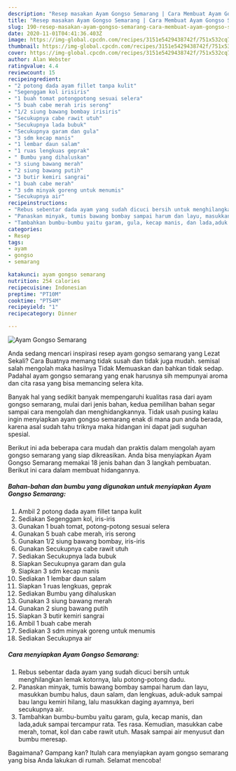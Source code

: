 ```yaml
---
description: "Resep masakan Ayam Gongso Semarang | Cara Membuat Ayam Gongso Semarang Yang Sedap"
title: "Resep masakan Ayam Gongso Semarang | Cara Membuat Ayam Gongso Semarang Yang Sedap"
slug: 190-resep-masakan-ayam-gongso-semarang-cara-membuat-ayam-gongso-semarang-yang-sedap
date: 2020-11-01T04:41:36.403Z
image: https://img-global.cpcdn.com/recipes/3151e5429438742f/751x532cq70/ayam-gongso-semarang-foto-resep-utama.jpg
thumbnail: https://img-global.cpcdn.com/recipes/3151e5429438742f/751x532cq70/ayam-gongso-semarang-foto-resep-utama.jpg
cover: https://img-global.cpcdn.com/recipes/3151e5429438742f/751x532cq70/ayam-gongso-semarang-foto-resep-utama.jpg
author: Alan Webster
ratingvalue: 4.4
reviewcount: 15
recipeingredient:
- "2 potong dada ayam fillet tanpa kulit"
- "Segenggam kol irisiris"
- "1 buah tomat potongpotong sesuai selera"
- "5 buah cabe merah iris serong"
- "1/2 siung bawang bombay irisiris"
- "Secukupnya cabe rawit utuh"
- "Secukupnya lada bubuk"
- "Secukupnya garam dan gula"
- "3 sdm kecap manis"
- "1 lembar daun salam"
- "1 ruas lengkuas geprak"
- " Bumbu yang dihaluskan"
- "3 siung bawang merah"
- "2 siung bawang putih"
- "3 butir kemiri sangrai"
- "1 buah cabe merah"
- "3 sdm minyak goreng untuk menumis"
- "Secukupnya air"
recipeinstructions:
- "Rebus sebentar dada ayam yang sudah dicuci bersih untuk menghilangkan lemak kotornya, lalu potong-potong dadu."
- "Panaskan minyak, tumis bawang bombay sampai harum dan layu, masukkan bumbu halus, daun salam, dan lengkuas, aduk-aduk sampai bau langu kemiri hilang, lalu masukkan daging ayamnya, beri secukupnya air."
- "Tambahkan bumbu-bumbu yaitu garam, gula, kecap manis, dan lada,aduk sampai tercampur rata. Tes rasa. Kemudian, masukkan cabe merah, tomat, kol dan cabe rawit utuh. Masak sampai air menyusut dan bumbu meresap."
categories:
- Resep
tags:
- ayam
- gongso
- semarang

katakunci: ayam gongso semarang 
nutrition: 254 calories
recipecuisine: Indonesian
preptime: "PT10M"
cooktime: "PT54M"
recipeyield: "1"
recipecategory: Dinner

---
```



![Ayam Gongso Semarang](https://img-global.cpcdn.com/recipes/3151e5429438742f/751x532cq70/ayam-gongso-semarang-foto-resep-utama.jpg)

Anda sedang mencari inspirasi resep ayam gongso semarang yang Lezat Sekali? Cara Buatnya memang tidak susah dan tidak juga mudah. semisal salah mengolah maka hasilnya Tidak Memuaskan dan bahkan tidak sedap. Padahal ayam gongso semarang yang enak harusnya sih mempunyai aroma dan cita rasa yang bisa memancing selera kita.



Banyak hal yang sedikit banyak mempengaruhi kualitas rasa dari ayam gongso semarang, mulai dari jenis bahan, kedua pemilihan bahan segar sampai cara mengolah dan menghidangkannya. Tidak usah pusing kalau ingin menyiapkan ayam gongso semarang enak di mana pun anda berada, karena asal sudah tahu triknya maka hidangan ini dapat jadi suguhan spesial.


Berikut ini ada beberapa cara mudah dan praktis dalam mengolah ayam gongso semarang yang siap dikreasikan. Anda bisa menyiapkan Ayam Gongso Semarang memakai 18 jenis bahan dan 3 langkah pembuatan. Berikut ini cara dalam membuat hidangannya.

<!--inarticleads1-->

##### Bahan-bahan dan bumbu yang digunakan untuk menyiapkan Ayam Gongso Semarang:

1. Ambil 2 potong dada ayam fillet tanpa kulit
1. Sediakan Segenggam kol, iris-iris
1. Gunakan 1 buah tomat, potong-potong sesuai selera
1. Gunakan 5 buah cabe merah, iris serong
1. Gunakan 1/2 siung bawang bombay, iris-iris
1. Gunakan Secukupnya cabe rawit utuh
1. Sediakan Secukupnya lada bubuk
1. Siapkan Secukupnya garam dan gula
1. Siapkan 3 sdm kecap manis
1. Sediakan 1 lembar daun salam
1. Siapkan 1 ruas lengkuas, geprak
1. Sediakan  Bumbu yang dihaluskan
1. Gunakan 3 siung bawang merah
1. Gunakan 2 siung bawang putih
1. Siapkan 3 butir kemiri sangrai
1. Ambil 1 buah cabe merah
1. Sediakan 3 sdm minyak goreng untuk menumis
1. Sediakan Secukupnya air




<!--inarticleads2-->

##### Cara menyiapkan Ayam Gongso Semarang:

1. Rebus sebentar dada ayam yang sudah dicuci bersih untuk menghilangkan lemak kotornya, lalu potong-potong dadu.
1. Panaskan minyak, tumis bawang bombay sampai harum dan layu, masukkan bumbu halus, daun salam, dan lengkuas, aduk-aduk sampai bau langu kemiri hilang, lalu masukkan daging ayamnya, beri secukupnya air.
1. Tambahkan bumbu-bumbu yaitu garam, gula, kecap manis, dan lada,aduk sampai tercampur rata. Tes rasa. Kemudian, masukkan cabe merah, tomat, kol dan cabe rawit utuh. Masak sampai air menyusut dan bumbu meresap.




Bagaimana? Gampang kan? Itulah cara menyiapkan ayam gongso semarang yang bisa Anda lakukan di rumah. Selamat mencoba!
